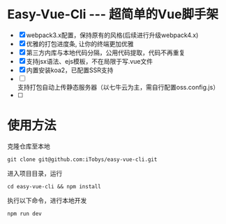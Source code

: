 # Easy-Vue-Cli --- 超简单的Vue脚手架

- [x] webpack3.x配置，保持原有的风格(后续进行升级webpack4.x)
- [x] 优雅的打包进度条, 让你的终端更加优雅
- [x] 第三方内库与本地代码分隔，公用代码提取，代码不再重复
- [x] 支持jsx语法、ejs模板，不在局限于写.vue文件
- [x] 内置安装koa2，已配置SSR支持
- [ ] 支持打包自动上传静态服务器（以七牛云为主，需自行配置oss.config.js）
- [ ] 

# 使用方法
克隆仓库至本地
```
git clone git@github.com:iTobys/easy-vue-cli.git
```
进入项目目录，运行
```
cd easy-vue-cli && npm install
```
执行以下命令，进行本地开发
```
npm run dev
```
